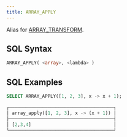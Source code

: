 ```yaml
---
title: ARRAY_APPLY
---
```


Alias for [ARRAY_TRANSFORM](array-transform).

## SQL Syntax

```sql
ARRAY_APPLY( <array>, <lambda> )
```

## SQL Examples

```sql
SELECT ARRAY_APPLY([1, 2, 3], x -> x + 1);

┌──────────────────────────────────────┐
│ array_apply([1, 2, 3], x -> (x + 1)) │
├──────────────────────────────────────┤
│ [2,3,4]                              │
└──────────────────────────────────────┘
```